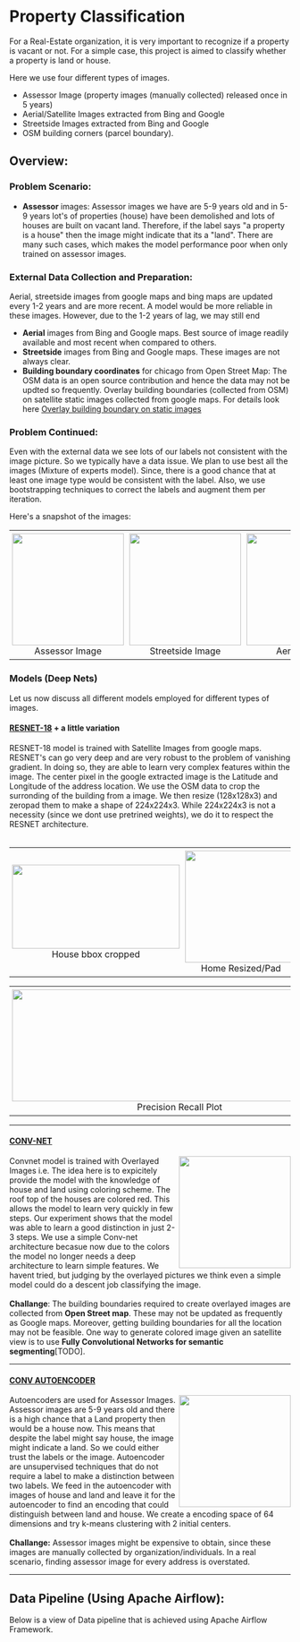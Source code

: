 #  Property Classification


For a Real-Estate organization, it is very important to recognize if a property is vacant or not. For a simple case, 
this project is aimed to classify whether a property is land or house.  

Here we use four different types of images.

* Assessor Image (property images (manually collected) released once in 5 years)
* Aerial/Satellite Images extracted from Bing and Google
* Streetside Images extracted from Bing and Google 
* OSM building corners (parcel boundary).

## Overview:

### Problem Scenario: 

* **Assessor** images: Assessor images we have are 5-9 years old and in 5-9 years lot's of properties (house) have been demolished and lots of houses are built on vacant land. Therefore, if the label says "a property is a house" then the image might indicate that its a "land". There are many such cases, which makes the model performance poor when only trained on 
assessor images.  

### External Data Collection and Preparation:

Aerial, streetside images from google maps and bing maps are updated every 1-2 years and are more recent. A model would be more reliable in these images. However, due to the 1-2 years of lag, we may still end

* **Aerial** images from Bing and Google maps. Best source of image readily available and most recent when compared to others.
* **Streetside** images from Bing and Google maps. These images are not always clear.
* **Building boundary coordinates** for chicago from Open Street Map: The OSM data is an open source contribution and hence the data may not be updted so frequently. Overlay building boundaries (collected from OSM) on satellite static images collected from google maps. For details look here [Overlay building boundary on static images](https://github.com/Sardhendu/PropertyClassification/tree/master/src/semantic_segmentation)

### Problem Continued:
Even with the external data we see lots of our labels not consistent with the image picture. So we typically have a data issue. We plan to use best all the images (Mixture of experts model). Since, there is a good chance that at least one image type would be consistent with the label. Also, we use bootstrapping techniques to correct the labels and augment them per iteration.

Here's a snapshot of the images:

<div id="image-table">
    <table>
	    <tr>
    	    <td style="padding:5px">
        	    <img src="https://github.com/Sardhendu/PropertyClassification/tree/master/src/images/assessor.png" width="200" height="200"><figcaption><center>Assessor Image</center></figcaption>
      	    </td>
            <td style="padding:5px">
            	<img src="https://github.com/Sardhendu/PropertyClassification/tree/master/src/images/streetside.jpg" width="200" height="200"><figcaption><center>Streetside Image</center></figcaption>
             </td>
            <td style="padding:5px">
            	<img src="https://github.com/Sardhendu/PropertyClassification/tree/master/src/images/aerial.png" width="200" height="200"><figcaption><center>Aerial Image</center></figcaption>
             </td>
             <td style="padding:5px">
            	<img src="https://github.com/Sardhendu/PropertyClassification/tree/master/src/images/overlayed.jpg" width="200" height="200"><figcaption></center>Overlayed Image</center></figcaption>
             </td>
        </tr>
    </table>
</div>


### Models (Deep Nets) 
Let us now discuss all different models employed for different types of images.

#### [RESNET-18](https://github.com/Sardhendu/PropertyClassification/tree/master/src/conv_net/resnet.py) + a little variation

<div id="wrapper">
    <div class="twoColumn">
         <p>
            RESNET-18 model is trained with Satellite Images from google maps. RESNET's can go very deep and are very robust to the problem of vanishing gradient. In doing so, they are able to learn very complex features within the image. The center pixel in the google extracted image is the Latitude and Longitude of the address location. We use the OSM data to crop the surronding of the building from a image. We then resize (128x128x3) and zeropad them to make a shape of 224x224x3. While 224x224x3 is not a necessity (since we dont use pretrined weights), we do it to respect the RESNET architecture. <br><br>
         </p>
    </div>
</div>

<div id="image-table">
    <table>
	    <tr>
    	    <td style="padding:5px">
        	    <img src="https://github.com/Sardhendu/PropertyClassification/tree/master/src/images/home_cropped.jpg" width="300" height="150"><figcaption><center>House bbox cropped</center></figcaption>
      	    </td>
            <td style="padding:5px">
            	<img src="https://github.com/Sardhendu/PropertyClassification/tree/master/src/images/home_resized.png" width="200" height="200"><figcaption><center>Home Resized/Pad</center></figcaption>
             </td>
            <td style="padding:5px">
            	<img src="https://github.com/Sardhendu/PropertyClassification/tree/master/src/images/land.png" width="200" height="200"><figcaption><center>Land central crop</center></figcaption>
             </td>
        </tr>
    </table>
    <table>
        <tr>
            <td style="padding:5px">
            	<img src="https://github.com/Sardhendu/PropertyClassification/tree/master/src/images/prec_recall_curve.png" width="600" height="200"><figcaption><center>Precision Recall Plot</center></figcaption>
            </td>
        </tr>
    </table>

</div>



--------------

#### [CONV-NET](https://github.com/Sardhendu/PropertyClassification/tree/master/src/conv_net/convnet.py)

<div id="wrapper">
    <div class="twoColumn">
        <img align="right" width="200" height="200" src="https://github.com/Sardhendu/PropertyClassification/tree/master/images/overlayed2.png">
    </div>
    <div class="twoColumn">
         <p>
            Convnet model is trained with Overlayed Images i.e. The idea here is to expicitely provide the model with 
            the knowledge of house and land using coloring scheme. The roof top of the houses are colored red. This allows the model to 
            learn very quickly in few steps. Our experiment shows that the model was able to learn a good distinction in just 2-3 steps. We use a simple Conv-net architecture becasue now due to the colors the model no longer needs
             a deep architecture to learn simple features. We havent tried, but judging by the overlayed pictures we 
             think even a simple model could do a descent job classifying the image.<br><br><b>Challange</b>: The 
             building boundaries required to create overlayed images are collected from <b>Open Street map</b>. These may not 
             be updated as frequently as Google maps. Moreover, getting building boundaries for all the location may 
             not be feasible. One way to generate colored image given an satellite view is to use <b>Fully 
             Convolutional Networks for semantic segmenting</b>[TODO]. <br>     
         </p>
    </div>
</div>
    
---------------

#### [CONV AUTOENCODER](https://github.com/Sardhendu/PropertyClassification/tree/master/src/conv_net/conv_autoencoder.py)

<div id="wrapper">
    <div class="twoColumn">
        <img align="right" width="200" height="200" src="https://github.com/Sardhendu/PropertyClassification/tree/master/src/images/assessor2.png">
    </div>
    <div class="twoColumn">
         <p>
            Autoencoders are used for Assessor Images. Assessor images are 5-9 years old and there is a high chance that a Land property then would be a house now. This means that despite the label might say house, the image might indicate a land. So we could either trust the labels or the image. Autoencoder are unsupervised techniques that do not require a label to make a distinction between two labels. We feed in the autoencoder with images of house and land and leave it for the autoencoder to find an encoding that could distinguish between land and house. We create a encoding space of 64 dimensions and try k-means clustering with 2 initial centers.<br><br><b>Challange:</b> Assessor images might be expensive to obtain, since these images are manually collected by organization/individuals. In a real scenario, finding assessor image for every address is overstated.<br>    
         </p>
    </div>
</div>

--------


## Data Pipeline (Using Apache Airflow):

Below is a view of Data pipeline that is achieved using Apache Airflow Framework.

 
